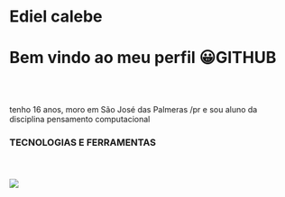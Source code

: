 <div display=" inline-block">
<h1 alingn="left"> Ediel calebe </h1>
<h1 align="left">Bem vindo ao meu perfil 😀GITHUB </h1>



</div>

</br>
</br>

tenho 16 anos, moro em São José das Palmeras /pr  e  sou  aluno  da disciplina  pensamento  computacional

### TECNOLOGIAS E FERRAMENTAS 
<code>  <link rel="stylesheet" href="https://cdn.jsdelivr.net/gh/devicons/devicon@v2.15.1/devicon.min.css">
<code>       <img src="https://cdn.jsdelivr.net/gh/devicons/devicon/icons/css3/css3-original-wordmark.svg" />
  
            

